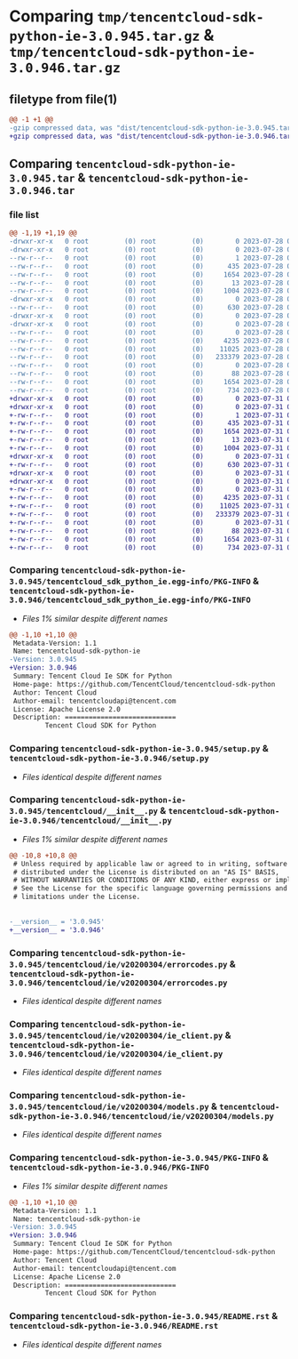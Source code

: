 # Comparing `tmp/tencentcloud-sdk-python-ie-3.0.945.tar.gz` & `tmp/tencentcloud-sdk-python-ie-3.0.946.tar.gz`

## filetype from file(1)

```diff
@@ -1 +1 @@
-gzip compressed data, was "dist/tencentcloud-sdk-python-ie-3.0.945.tar", last modified: Fri Jul 28 00:29:45 2023, max compression
+gzip compressed data, was "dist/tencentcloud-sdk-python-ie-3.0.946.tar", last modified: Mon Jul 31 00:29:54 2023, max compression
```

## Comparing `tencentcloud-sdk-python-ie-3.0.945.tar` & `tencentcloud-sdk-python-ie-3.0.946.tar`

### file list

```diff
@@ -1,19 +1,19 @@
-drwxr-xr-x   0 root         (0) root         (0)        0 2023-07-28 00:29:45.000000 tencentcloud-sdk-python-ie-3.0.945/
-drwxr-xr-x   0 root         (0) root         (0)        0 2023-07-28 00:29:45.000000 tencentcloud-sdk-python-ie-3.0.945/tencentcloud_sdk_python_ie.egg-info/
--rw-r--r--   0 root         (0) root         (0)        1 2023-07-28 00:29:45.000000 tencentcloud-sdk-python-ie-3.0.945/tencentcloud_sdk_python_ie.egg-info/dependency_links.txt
--rw-r--r--   0 root         (0) root         (0)      435 2023-07-28 00:29:45.000000 tencentcloud-sdk-python-ie-3.0.945/tencentcloud_sdk_python_ie.egg-info/SOURCES.txt
--rw-r--r--   0 root         (0) root         (0)     1654 2023-07-28 00:29:45.000000 tencentcloud-sdk-python-ie-3.0.945/tencentcloud_sdk_python_ie.egg-info/PKG-INFO
--rw-r--r--   0 root         (0) root         (0)       13 2023-07-28 00:29:45.000000 tencentcloud-sdk-python-ie-3.0.945/tencentcloud_sdk_python_ie.egg-info/top_level.txt
--rw-r--r--   0 root         (0) root         (0)     1004 2023-07-28 00:29:45.000000 tencentcloud-sdk-python-ie-3.0.945/setup.py
-drwxr-xr-x   0 root         (0) root         (0)        0 2023-07-28 00:29:45.000000 tencentcloud-sdk-python-ie-3.0.945/tencentcloud/
--rw-r--r--   0 root         (0) root         (0)      630 2023-07-28 00:29:45.000000 tencentcloud-sdk-python-ie-3.0.945/tencentcloud/__init__.py
-drwxr-xr-x   0 root         (0) root         (0)        0 2023-07-28 00:29:45.000000 tencentcloud-sdk-python-ie-3.0.945/tencentcloud/ie/
-drwxr-xr-x   0 root         (0) root         (0)        0 2023-07-28 00:29:45.000000 tencentcloud-sdk-python-ie-3.0.945/tencentcloud/ie/v20200304/
--rw-r--r--   0 root         (0) root         (0)        0 2023-07-28 00:29:45.000000 tencentcloud-sdk-python-ie-3.0.945/tencentcloud/ie/v20200304/__init__.py
--rw-r--r--   0 root         (0) root         (0)     4235 2023-07-28 00:29:45.000000 tencentcloud-sdk-python-ie-3.0.945/tencentcloud/ie/v20200304/errorcodes.py
--rw-r--r--   0 root         (0) root         (0)    11025 2023-07-28 00:29:45.000000 tencentcloud-sdk-python-ie-3.0.945/tencentcloud/ie/v20200304/ie_client.py
--rw-r--r--   0 root         (0) root         (0)   233379 2023-07-28 00:29:45.000000 tencentcloud-sdk-python-ie-3.0.945/tencentcloud/ie/v20200304/models.py
--rw-r--r--   0 root         (0) root         (0)        0 2023-07-28 00:29:45.000000 tencentcloud-sdk-python-ie-3.0.945/tencentcloud/ie/__init__.py
--rw-r--r--   0 root         (0) root         (0)       88 2023-07-28 00:29:45.000000 tencentcloud-sdk-python-ie-3.0.945/setup.cfg
--rw-r--r--   0 root         (0) root         (0)     1654 2023-07-28 00:29:45.000000 tencentcloud-sdk-python-ie-3.0.945/PKG-INFO
--rw-r--r--   0 root         (0) root         (0)      734 2023-07-28 00:29:45.000000 tencentcloud-sdk-python-ie-3.0.945/README.rst
+drwxr-xr-x   0 root         (0) root         (0)        0 2023-07-31 00:29:54.000000 tencentcloud-sdk-python-ie-3.0.946/
+drwxr-xr-x   0 root         (0) root         (0)        0 2023-07-31 00:29:54.000000 tencentcloud-sdk-python-ie-3.0.946/tencentcloud_sdk_python_ie.egg-info/
+-rw-r--r--   0 root         (0) root         (0)        1 2023-07-31 00:29:54.000000 tencentcloud-sdk-python-ie-3.0.946/tencentcloud_sdk_python_ie.egg-info/dependency_links.txt
+-rw-r--r--   0 root         (0) root         (0)      435 2023-07-31 00:29:54.000000 tencentcloud-sdk-python-ie-3.0.946/tencentcloud_sdk_python_ie.egg-info/SOURCES.txt
+-rw-r--r--   0 root         (0) root         (0)     1654 2023-07-31 00:29:54.000000 tencentcloud-sdk-python-ie-3.0.946/tencentcloud_sdk_python_ie.egg-info/PKG-INFO
+-rw-r--r--   0 root         (0) root         (0)       13 2023-07-31 00:29:54.000000 tencentcloud-sdk-python-ie-3.0.946/tencentcloud_sdk_python_ie.egg-info/top_level.txt
+-rw-r--r--   0 root         (0) root         (0)     1004 2023-07-31 00:29:54.000000 tencentcloud-sdk-python-ie-3.0.946/setup.py
+drwxr-xr-x   0 root         (0) root         (0)        0 2023-07-31 00:29:54.000000 tencentcloud-sdk-python-ie-3.0.946/tencentcloud/
+-rw-r--r--   0 root         (0) root         (0)      630 2023-07-31 00:29:54.000000 tencentcloud-sdk-python-ie-3.0.946/tencentcloud/__init__.py
+drwxr-xr-x   0 root         (0) root         (0)        0 2023-07-31 00:29:54.000000 tencentcloud-sdk-python-ie-3.0.946/tencentcloud/ie/
+drwxr-xr-x   0 root         (0) root         (0)        0 2023-07-31 00:29:54.000000 tencentcloud-sdk-python-ie-3.0.946/tencentcloud/ie/v20200304/
+-rw-r--r--   0 root         (0) root         (0)        0 2023-07-31 00:29:54.000000 tencentcloud-sdk-python-ie-3.0.946/tencentcloud/ie/v20200304/__init__.py
+-rw-r--r--   0 root         (0) root         (0)     4235 2023-07-31 00:29:54.000000 tencentcloud-sdk-python-ie-3.0.946/tencentcloud/ie/v20200304/errorcodes.py
+-rw-r--r--   0 root         (0) root         (0)    11025 2023-07-31 00:29:54.000000 tencentcloud-sdk-python-ie-3.0.946/tencentcloud/ie/v20200304/ie_client.py
+-rw-r--r--   0 root         (0) root         (0)   233379 2023-07-31 00:29:54.000000 tencentcloud-sdk-python-ie-3.0.946/tencentcloud/ie/v20200304/models.py
+-rw-r--r--   0 root         (0) root         (0)        0 2023-07-31 00:29:54.000000 tencentcloud-sdk-python-ie-3.0.946/tencentcloud/ie/__init__.py
+-rw-r--r--   0 root         (0) root         (0)       88 2023-07-31 00:29:54.000000 tencentcloud-sdk-python-ie-3.0.946/setup.cfg
+-rw-r--r--   0 root         (0) root         (0)     1654 2023-07-31 00:29:54.000000 tencentcloud-sdk-python-ie-3.0.946/PKG-INFO
+-rw-r--r--   0 root         (0) root         (0)      734 2023-07-31 00:29:54.000000 tencentcloud-sdk-python-ie-3.0.946/README.rst
```

### Comparing `tencentcloud-sdk-python-ie-3.0.945/tencentcloud_sdk_python_ie.egg-info/PKG-INFO` & `tencentcloud-sdk-python-ie-3.0.946/tencentcloud_sdk_python_ie.egg-info/PKG-INFO`

 * *Files 1% similar despite different names*

```diff
@@ -1,10 +1,10 @@
 Metadata-Version: 1.1
 Name: tencentcloud-sdk-python-ie
-Version: 3.0.945
+Version: 3.0.946
 Summary: Tencent Cloud Ie SDK for Python
 Home-page: https://github.com/TencentCloud/tencentcloud-sdk-python
 Author: Tencent Cloud
 Author-email: tencentcloudapi@tencent.com
 License: Apache License 2.0
 Description: ============================
         Tencent Cloud SDK for Python
```

### Comparing `tencentcloud-sdk-python-ie-3.0.945/setup.py` & `tencentcloud-sdk-python-ie-3.0.946/setup.py`

 * *Files identical despite different names*

### Comparing `tencentcloud-sdk-python-ie-3.0.945/tencentcloud/__init__.py` & `tencentcloud-sdk-python-ie-3.0.946/tencentcloud/__init__.py`

 * *Files 1% similar despite different names*

```diff
@@ -10,8 +10,8 @@
 # Unless required by applicable law or agreed to in writing, software
 # distributed under the License is distributed on an "AS IS" BASIS,
 # WITHOUT WARRANTIES OR CONDITIONS OF ANY KIND, either express or implied.
 # See the License for the specific language governing permissions and
 # limitations under the License.
 
 
-__version__ = '3.0.945'
+__version__ = '3.0.946'
```

### Comparing `tencentcloud-sdk-python-ie-3.0.945/tencentcloud/ie/v20200304/errorcodes.py` & `tencentcloud-sdk-python-ie-3.0.946/tencentcloud/ie/v20200304/errorcodes.py`

 * *Files identical despite different names*

### Comparing `tencentcloud-sdk-python-ie-3.0.945/tencentcloud/ie/v20200304/ie_client.py` & `tencentcloud-sdk-python-ie-3.0.946/tencentcloud/ie/v20200304/ie_client.py`

 * *Files identical despite different names*

### Comparing `tencentcloud-sdk-python-ie-3.0.945/tencentcloud/ie/v20200304/models.py` & `tencentcloud-sdk-python-ie-3.0.946/tencentcloud/ie/v20200304/models.py`

 * *Files identical despite different names*

### Comparing `tencentcloud-sdk-python-ie-3.0.945/PKG-INFO` & `tencentcloud-sdk-python-ie-3.0.946/PKG-INFO`

 * *Files 1% similar despite different names*

```diff
@@ -1,10 +1,10 @@
 Metadata-Version: 1.1
 Name: tencentcloud-sdk-python-ie
-Version: 3.0.945
+Version: 3.0.946
 Summary: Tencent Cloud Ie SDK for Python
 Home-page: https://github.com/TencentCloud/tencentcloud-sdk-python
 Author: Tencent Cloud
 Author-email: tencentcloudapi@tencent.com
 License: Apache License 2.0
 Description: ============================
         Tencent Cloud SDK for Python
```

### Comparing `tencentcloud-sdk-python-ie-3.0.945/README.rst` & `tencentcloud-sdk-python-ie-3.0.946/README.rst`

 * *Files identical despite different names*

